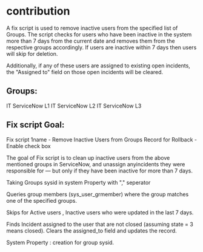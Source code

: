 # contribution

A fix script is used to remove inactive users from the specified list of Groups. The script checks for users who have been inactive in the system more than 7 days from the current date and removes them from the respective groups accordingly. 
If users are inactive within 7 days then users will skip for deletion.

Additionally, if any of these users are assigned to existing open incidents, the "Assigned to" field on those open incidents will be cleared.

Groups:
--------

IT ServiceNow L1
IT ServiceNow L2
IT ServiceNow L3


Fix script Goal:
-----------------

Fix script 1name - Remove Inactive Users from  Groups
Record for Rollback - Enable check box

The goal of Fix script is to clean up inactive users from the above mentioned groups in ServiceNow, and unassign anyincidents they were responsible for — but only if they have been inactive for more than 7 days.


Taking Groups sysid in system Property with "," seperator

Queries group members (sys_user_grmember) where the group matches one of the specified groups.

Skips for Active users , Inactive users who were updated in the last 7 days.

Finds Incident assigned to the user that are not closed (assuming state = 3 means closed). Clears the assigned_to field and updates the record.

System Property : creation for group sysid.
